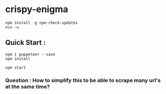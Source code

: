 # crispy-enigma
~~~
npm install -g npm-check-updates
ncu -u
~~~
## Quick Start :
~~~
npm i puppeteer --save
npm install
~~~
~~~
npm start
~~~
### Question : How to simplify this to be able to scrape many url's at the same time?
